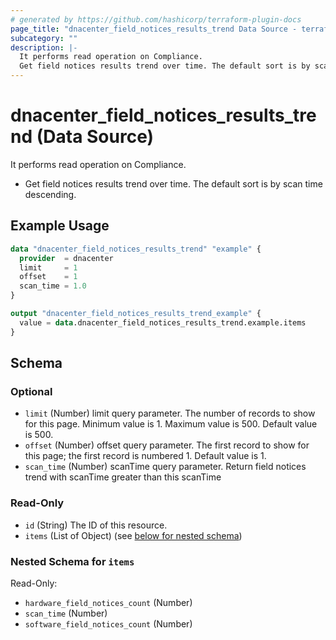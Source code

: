 ```yaml
---
# generated by https://github.com/hashicorp/terraform-plugin-docs
page_title: "dnacenter_field_notices_results_trend Data Source - terraform-provider-dnacenter"
subcategory: ""
description: |-
  It performs read operation on Compliance.
  Get field notices results trend over time. The default sort is by scan time descending.
---
```


# dnacenter_field_notices_results_trend (Data Source)

It performs read operation on Compliance.

- Get field notices results trend over time. The default sort is by scan time descending.

## Example Usage

```terraform
data "dnacenter_field_notices_results_trend" "example" {
  provider  = dnacenter
  limit     = 1
  offset    = 1
  scan_time = 1.0
}

output "dnacenter_field_notices_results_trend_example" {
  value = data.dnacenter_field_notices_results_trend.example.items
}
```

<!-- schema generated by tfplugindocs -->
## Schema

### Optional

- `limit` (Number) limit query parameter. The number of records to show for this page. Minimum value is 1. Maximum value is 500. Default value is 500.
- `offset` (Number) offset query parameter. The first record to show for this page; the first record is numbered 1. Default value is 1.
- `scan_time` (Number) scanTime query parameter. Return field notices trend with scanTime greater than this scanTime

### Read-Only

- `id` (String) The ID of this resource.
- `items` (List of Object) (see [below for nested schema](#nestedatt--items))

<a id="nestedatt--items"></a>
### Nested Schema for `items`

Read-Only:

- `hardware_field_notices_count` (Number)
- `scan_time` (Number)
- `software_field_notices_count` (Number)
